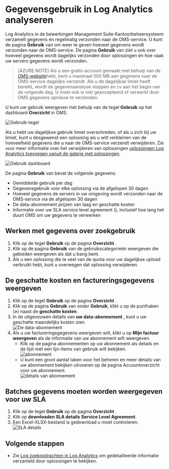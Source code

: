 <properties
    pageTitle="Gegevensgebruik in Log Analytics analyseren | Microsoft Azure"
    description="U kunt de pagina gebruik van in Log Analytics om weer te geven hoeveel gegevens wordt verzonden naar de OMS-service."
    services="log-analytics"
    documentationCenter=""
    authors="bandersmsft"
    manager="jwhit"
    editor=""/>

<tags
    ms.service="log-analytics"
    ms.workload="na"
    ms.tgt_pltfrm="na"
    ms.devlang="na"
    ms.topic="get-started-article"
    ms.date="08/11/2016"
    ms.author="banders"/>

# <a name="analyze-data-usage-in-log-analytics"></a>Gegevensgebruik in Log Analytics analyseren

Log Analytics in de bewerkingen Management Suite Kantoorbeheersysteem verzamelt gegevens en regelmatig verzonden naar de OMS-service.  U kunt de pagina **Gebruik** van om weer te geven hoeveel gegevens wordt verzonden naar de OMS-service. De pagina **Gebruik** van ziet u ook over hoeveel gegevens wordt dagelijks verzonden door oplossingen en hoe vaak uw servers gegevens wordt verzonden.

>[AZURE.NOTE] Als u een gratis-account gemaakt met behulp van de [OMS-website](http://www.microsoft.com/oms)hebt, bent u maximaal 500 MB aan gegevens naar de OMS-service dagelijks verzendt. Als u de dagelijkse limiet heeft bereikt, wordt de gegevensanalyse stoppen en cv aan het begin van de volgende dag. U moet ook is niet geaccepteerd of verwerkt door OMS gegevens opnieuw te verzenden.

U kunt uw gebruik weergeven met behulp van de tegel **Gebruik** op het dashboard **Overzicht** in OMS.

![Gebruik-tegel](./media/log-analytics-usage/usage-tile.png)

Als u hebt uw dagelijkse gebruik limiet overschreden, of als u zich bij uw limiet, kunt u desgewenst een oplossing als u wilt verkleinen van de hoeveelheid gegevens die u naar de OMS-service verzendt verwijderen. Zie voor meer informatie over het verwijderen van oplossingen [oplossingen Log Analytics toevoegen vanuit de galerie met oplossingen](log-analytics-add-solutions.md).

![Gebruik dashboard](./media/log-analytics-usage/usage-dashboard.png)

De pagina **Gebruik** van bevat de volgende gegevens:

- Gemiddelde gebruik per dag
- Gegevensgebruik voor elke oplossing via de afgelopen 30 dagen
- Hoeveel gegevens de servers in uw omgeving wordt verzonden naar de OMS-service via de afgelopen 30 dagen
- De data-abonnement prijzen van laag en geschatte kosten
- Informatie over uw SLA service level agreement (), inclusief hoe lang het duurt OMS om uw gegevens te verwerken

## <a name="to-work-with-usage-data"></a>Werken met gegevens over zoekgebruik

1. Klik op de tegel **Gebruik** op de pagina **Overzicht** .
2. Klik op de pagina **Gebruik** van de gebruikscategorieën weergeven die gebieden weergeven als dat u bang bent.
3. Als u een oplossing die te veel van de quota voor uw dagelijkse upload verbruikt hebt, kunt u overwegen dat oplossing verwijderen.

## <a name="to-view-your-estimated-cost-and-billing-information"></a>De geschatte kosten en factureringsgegevens weergeven
1. Klik op de tegel **Gebruik** op de pagina **Overzicht** .
2. Klik op de pagina **Gebruik** van onder **Gebruik**, klikt u op de punthaken (**>**) naast de **geschatte kosten**.
3. In de uitgevouwen details van **uw data-abonnement** , kunt u uw geschatte maandelijks kosten zien.  
    ![De data-abonnement](./media/log-analytics-usage/usage-data-plan.png)
4. Als u uw factureringsgegevens weergeven wilt, klikt u op **Mijn factuur weergeven** als de informatie van uw abonnement wilt weergeven.
    - Klik op de pagina abonnementen op uw abonnement als details en de lijst met een lijn-items van gebruik wilt bekijken.  
        ![abonnement](./media/log-analytics-usage/usage-sub01.png)
    - U kunt een groot aantal taken voor het beheren en meer details van uw abonnement bekijken uitvoeren op de pagina Accountoverzicht voor uw abonnement.  
        ![details van abonnement](./media/log-analytics-usage/usage-sub02.png)

## <a name="to-view-data-batches-for-your-sla"></a>Batches gegevens moeten worden weergegeven voor uw SLA
1. Klik op de tegel **Gebruik** op de pagina **Overzicht** .
2. Klik op **downloaden SLA details** **Service Level Agreement**.
3. Een Excel-XLSX-bestand is gedownload u moet controleren.  
    ![SLA details](./media/log-analytics-usage/usage-sla-details.png)

## <a name="next-steps"></a>Volgende stappen

- Zie [Log zoekopdrachten in Log Analytics](log-analytics-log-searches.md) om gedetailleerde informatie verzameld door oplossingen te bekijken.
